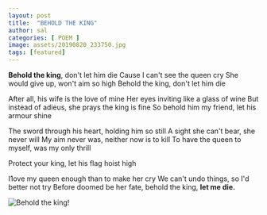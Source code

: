 ```yaml
---
layout: post
title:  "BEHOLD THE KING"
author: sal
categories: [ POEM ]
image: assets/20190820_233750.jpg
tags: [featured]
---
```

**Behold the king**, don't let him die
Cause I can't see the queen cry
She would give up, won't aim so high
Behold the king, don't let him die

After all, his wife is the love of mine
Her eyes inviting like a glass of wine
But instead of adieus, she prays the
king is fine
So behold him my friend, let his armour shine

The sword through his heart, holding
him so still
A sight she can't bear, she never will
My aim never was, neither now is to kill
To have the queen to myself, was my
only thrill

Protect your king, let his flag hoist high

I1ove my queen enough than to make her cry
We can't undo things, so I'd better not try
Before doomed be her fate, behold the king,
**let me die.**

![Behold the king!](/assets/images/jake-colling--dbAuw_PsuQ-unsplash.jpg "Behold the king")
